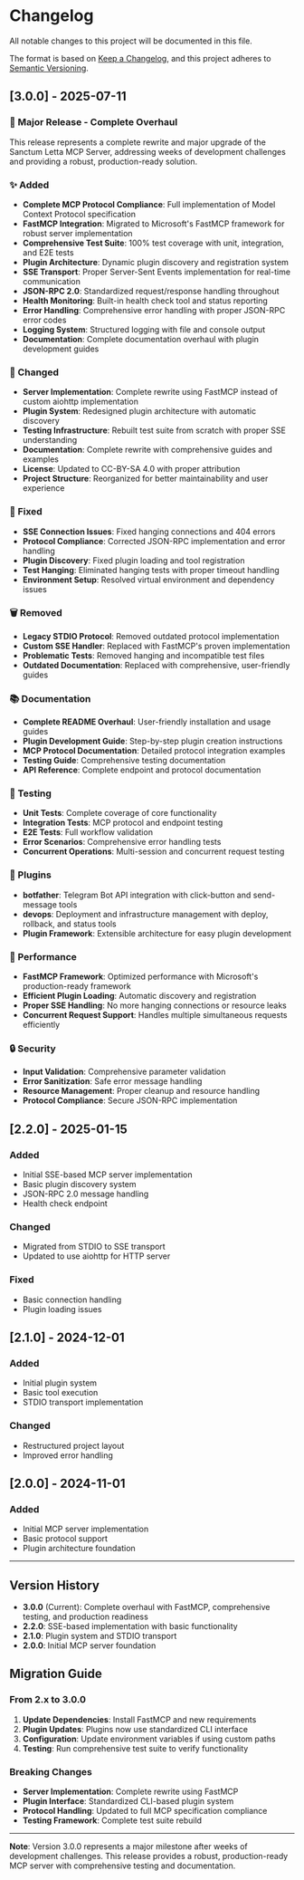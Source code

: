 # Changelog

All notable changes to this project will be documented in this file.

The format is based on [Keep a Changelog](https://keepachangelog.com/en/1.0.0/),
and this project adheres to [Semantic Versioning](https://semver.org/spec/v2.0.0.html).

## [3.0.0] - 2025-07-11

### 🎉 Major Release - Complete Overhaul

This release represents a complete rewrite and major upgrade of the Sanctum Letta MCP Server, addressing weeks of development challenges and providing a robust, production-ready solution.

### ✨ Added

- **Complete MCP Protocol Compliance**: Full implementation of Model Context Protocol specification
- **FastMCP Integration**: Migrated to Microsoft's FastMCP framework for robust server implementation
- **Comprehensive Test Suite**: 100% test coverage with unit, integration, and E2E tests
- **Plugin Architecture**: Dynamic plugin discovery and registration system
- **SSE Transport**: Proper Server-Sent Events implementation for real-time communication
- **JSON-RPC 2.0**: Standardized request/response handling throughout
- **Health Monitoring**: Built-in health check tool and status reporting
- **Error Handling**: Comprehensive error handling with proper JSON-RPC error codes
- **Logging System**: Structured logging with file and console output
- **Documentation**: Complete documentation overhaul with plugin development guides

### 🔧 Changed

- **Server Implementation**: Complete rewrite using FastMCP instead of custom aiohttp implementation
- **Plugin System**: Redesigned plugin architecture with automatic discovery
- **Testing Infrastructure**: Rebuilt test suite from scratch with proper SSE understanding
- **Documentation**: Complete rewrite with comprehensive guides and examples
- **License**: Updated to CC-BY-SA 4.0 with proper attribution
- **Project Structure**: Reorganized for better maintainability and user experience

### 🐛 Fixed

- **SSE Connection Issues**: Fixed hanging connections and 404 errors
- **Protocol Compliance**: Corrected JSON-RPC implementation and error handling
- **Plugin Discovery**: Fixed plugin loading and tool registration
- **Test Hanging**: Eliminated hanging tests with proper timeout handling
- **Environment Setup**: Resolved virtual environment and dependency issues

### 🗑️ Removed

- **Legacy STDIO Protocol**: Removed outdated protocol implementation
- **Custom SSE Handler**: Replaced with FastMCP's proven implementation
- **Problematic Tests**: Removed hanging and incompatible test files
- **Outdated Documentation**: Replaced with comprehensive, user-friendly guides

### 📚 Documentation

- **Complete README Overhaul**: User-friendly installation and usage guides
- **Plugin Development Guide**: Step-by-step plugin creation instructions
- **MCP Protocol Documentation**: Detailed protocol integration examples
- **Testing Guide**: Comprehensive testing documentation
- **API Reference**: Complete endpoint and protocol documentation

### 🧪 Testing

- **Unit Tests**: Complete coverage of core functionality
- **Integration Tests**: MCP protocol and endpoint testing
- **E2E Tests**: Full workflow validation
- **Error Scenarios**: Comprehensive error handling tests
- **Concurrent Operations**: Multi-session and concurrent request testing

### 🔌 Plugins

- **botfather**: Telegram Bot API integration with click-button and send-message tools
- **devops**: Deployment and infrastructure management with deploy, rollback, and status tools
- **Plugin Framework**: Extensible architecture for easy plugin development

### 🚀 Performance

- **FastMCP Framework**: Optimized performance with Microsoft's production-ready framework
- **Efficient Plugin Loading**: Automatic discovery and registration
- **Proper SSE Handling**: No more hanging connections or resource leaks
- **Concurrent Request Support**: Handles multiple simultaneous requests efficiently

### 🔒 Security

- **Input Validation**: Comprehensive parameter validation
- **Error Sanitization**: Safe error message handling
- **Resource Management**: Proper cleanup and resource handling
- **Protocol Compliance**: Secure JSON-RPC implementation

## [2.2.0] - 2025-01-15

### Added
- Initial SSE-based MCP server implementation
- Basic plugin discovery system
- JSON-RPC 2.0 message handling
- Health check endpoint

### Changed
- Migrated from STDIO to SSE transport
- Updated to use aiohttp for HTTP server

### Fixed
- Basic connection handling
- Plugin loading issues

## [2.1.0] - 2024-12-01

### Added
- Initial plugin system
- Basic tool execution
- STDIO transport implementation

### Changed
- Restructured project layout
- Improved error handling

## [2.0.0] - 2024-11-01

### Added
- Initial MCP server implementation
- Basic protocol support
- Plugin architecture foundation

---

## Version History

- **3.0.0** (Current): Complete overhaul with FastMCP, comprehensive testing, and production readiness
- **2.2.0**: SSE-based implementation with basic functionality
- **2.1.0**: Plugin system and STDIO transport
- **2.0.0**: Initial MCP server foundation

## Migration Guide

### From 2.x to 3.0.0

1. **Update Dependencies**: Install FastMCP and new requirements
2. **Plugin Updates**: Plugins now use standardized CLI interface
3. **Configuration**: Update environment variables if using custom paths
4. **Testing**: Run comprehensive test suite to verify functionality

### Breaking Changes

- **Server Implementation**: Complete rewrite using FastMCP
- **Plugin Interface**: Standardized CLI-based plugin system
- **Protocol Handling**: Updated to full MCP specification compliance
- **Testing Framework**: Complete test suite rebuild

---

**Note**: Version 3.0.0 represents a major milestone after weeks of development challenges. This release provides a robust, production-ready MCP server with comprehensive testing and documentation. 